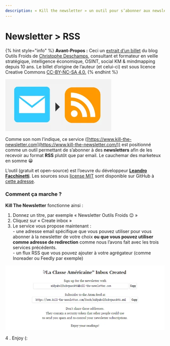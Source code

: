 ```yaml
---
description: « Kill the newsletter » un outil pour s’abonner aux newsletters via Flux RSS
---
```


# Newsletter > RSS

{% hint style="info" %}
**Avant-Propos :** Ceci un [extrait d’un billet](http://www.outilsfroids.net/2019/03/le-chainon-manquant-comment-recevoir-automatiquement-des-emails-dans-un-agregateur-rss/#Solution\_4\_Kill\_the\_newsletter\_gratuit) du blog Outils Froids de [Christophe Deschamps](https://twitter.com/crid), consultant et formateur en veille stratégique, intelligence économique, OSINT, social KM & mindmapping depuis 10 ans. Le billet d’origine de l’auteur (et celui-ci) est sous licence Creative Commons [CC-BY-NC-SA 4.0.](https://creativecommons.org/licenses/by-nc-sa/4.0/deed.fr)
{% endhint %}

![](<../../.gitbook/assets/image (9).png>)

Comme son nom l’indique, ce service ([https://www.kill-the-newsletter.com](https://www.kill-the-newsletter.com/)) est positionné comme un outil permettant de s’abonner à des **newsletters** afin de les recevoir au format **RSS** plutôt que par email. Le cauchemar des marketeux en somme 😀

L’outil (gratuit et open-source) est l’oeuvre du développeur [**Leandro Facchinetti**](https://www.leafac.com/). Les sources sous [license MIT](https://github.com/leafac/www.kill-the-newsletter.com/blob/master/LICENSE) sont disponible sur GitHub à [cette adresse](https://github.com/leafac/www.kill-the-newsletter.com).

### Comment ça marche ?

**Kill The Newsletter** fonctionne ainsi :

1. Donnez un titre, par exemple « Newsletter Outils Froids 😉 »
2. Cliquez sur « Create inbox »
3. Le service vous propose maintenant :\
   \- une adresse email spécifique que vous pouvez utiliser pour vous abonner à la newsletter de votre choix **ou que vous pouvez utiliser comme adresse de redirection** comme nous l’avons fait avec les trois services précédents.\
   \- un flux RSS que vous pouvez ajouter à votre agrégateur (comme Inoreader ou Feedly par exemple)

![](<../../.gitbook/assets/image (22).png>)

4 . Enjoy (:
